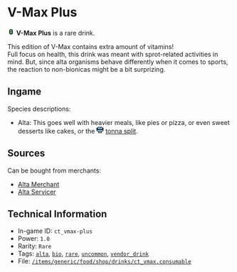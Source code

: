 # V-Max Plus

<img src="https://raw.githubusercontent.com/Ceterai/Enternia/main/items/generic/food/shop/drinks/ct_vmax.png" alt="V-Max Plus icon" loading="lazy" height=16px width="auto" /> **V-Max Plus** is a rare drink.

This edition of V-Max contains extra amount of vitamins!  
Full focus on health, this drink was meant with sprot-related activities in mind. But, since alta organisms behave differently when it comes to sports, the reaction to non-bionicas might be a bit surprizing.

## Ingame

Species descriptions:

- Alta: This goes well with heavier meals, like pies or pizza, or even sweet desserts like cakes, or the <img src="https://raw.githubusercontent.com/Ceterai/Enternia/main/items/generic/food/tier4/ct_tonna_split.png" alt="Tonna Split icon" loading="lazy" height=16px width="auto" /> [tonna split](https://ceterai.github.io/MyEnternia/Wiki/TonnaSplit).

## Sources

Can be bought from merchants:

- [Alta Merchant](https://ceterai.github.io/MyEnternia/Wiki/AltaMerchant)
- [Alta Servicer](https://ceterai.github.io/MyEnternia/Wiki/AltaServicer)

## Technical Information

- In-game ID: `ct_vmax-plus`
- Power: `1.0`
- Rarity: `Rare`
- Tags: [`alta`](https://ceterai.github.io/MyEnternia/Wiki/Tags/Alta), [`bio`](https://ceterai.github.io/MyEnternia/Wiki/Tags/Bio), [`rare`](https://ceterai.github.io/MyEnternia/Wiki/Tags/Rare), [`uncommon`](https://ceterai.github.io/MyEnternia/Wiki/Tags/Uncommon), [`vendor_drink`](https://ceterai.github.io/MyEnternia/Wiki/Tags/VendorDrink)
- File: [`/items/generic/food/shop/drinks/ct_vmax.consumable`](https://github.com/Ceterai/Enternia/blob/main/items/generic/food/shop/drinks/ct_vmax.consumable)
